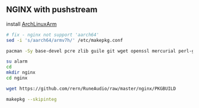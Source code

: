 NGINX with pushstream
---

install [ArchLinuxArm](https://github.com/rern/RuneAudio/tree/master/ArchLinuxArm)

```sh
# fix - nginx not support 'aarch64'
sed -i 's/aarch64/armv7h/' /etc/makepkg.conf

pacman -Sy base-devel pcre zlib guile git wget openssl mercurial perl-gd perl-io-socket-ssl perl-fcgi perl-cache-memcached memcached ffmpeg

su alarm
cd
mkdir nginx
cd nginx

wget https://github.com/rern/RuneAudio/raw/master/nginx/PKGBUILD

makepkg --skipinteg
```
